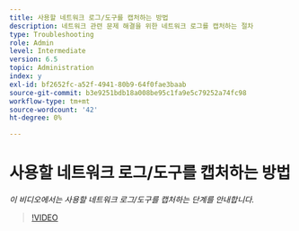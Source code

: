 ```yaml
---
title: 사용할 네트워크 로그/도구를 캡처하는 방법
description: 네트워크 관련 문제 해결을 위한 네트워크 로그를 캡처하는 절차
type: Troubleshooting
role: Admin
level: Intermediate
version: 6.5
topic: Administration
index: y
exl-id: bf2652fc-a52f-4941-80b9-64f0fae3baab
source-git-commit: b3e9251bdb18a008be95c1fa9e5c79252a74fc98
workflow-type: tm+mt
source-wordcount: '42'
ht-degree: 0%

---
```


# 사용할 네트워크 로그/도구를 캡처하는 방법

*이 비디오에서는 사용할 네트워크 로그/도구를 캡처하는 단계를 안내합니다.*

>[!VIDEO](https://video.tv.adobe.com/v/335491?quality=12&learn=on)
